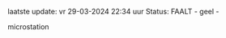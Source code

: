 laatste update: 
vr 29-03-2024 22:34   uur 
Status: FAALT - geel - 
<div class="service Y">microstation</div>